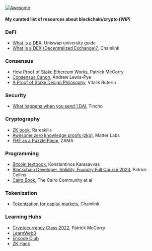 [![Awesome](https://awesome.re/badge-flat2.svg)](https://awesome.re)
#### My curated list of resources about blockchain/crypto *(WIP)*

### DeFi
- [What is a DEX](https://uniswap.university/guides/view/what-is-a-dex-uniswap/0), Uniswap university guide
- [What Is a DEX (Decentralized Exchange)?](https://chain.link/education-hub/what-is-decentralized-exchange-dex), Chainlink

### Consensus
- [How Proof of Stake Ethereum Works](https://www.cryptofrens.info/p/how-proof-of-stake-ethereum-works?utm_campaign=post&utm_medium=web), Patrick McCorry
- [Consensus Canon](https://a16zcrypto.com/posts/article/consensus-canon/), Andrew Lewis-Pye
- [A Proof of Stake Design Philosophy](https://medium.com/@VitalikButerin/a-proof-of-stake-design-philosophy-506585978d51), Vitalik Buterin

### Security
- [What happens when you send 1 DAI](https://www.notonlyowner.com/learn/what-happens-when-you-send-one-dai), Tincho

  
### Cryptography
- [ZK book](https://www.rareskills.io/zk-book), Rareskills
- [Awesome zero knowledge proofs (zkp)](https://github.com/matter-labs/awesome-zero-knowledge-proofs), Matter Labs
- [FHE as a Puzzle Piece](https://www.zama.ai/post/fhe-as-a-puzzle-piece), ZAMA

### Programming
- [Bitcoin textbook](https://kkarasavvas.com/assets/bitcoin-textbook.pdf), Konstantinos Karasavvas
- [Blockchain Developer, Solidity, Foundry Full Course 2023](https://www.youtube.com/playlist?list=PL4Rj_WH6yLgWe7TxankiqkrkVKXIwOP42), Patrick Collins
- [Cairo Book](https://book.cairo-lang.org/), The Cairo Community et al

### Tokenization
- [Tokenization for capital markets](https://blog.chain.link/tokenization-for-capital-markets/), Chainlink

### Learning Hubs
- [Cryptocurrency Class 2022](https://pisa.watch/), Patrick McCorry
- [LearnWeb3](https://learnweb3.io/)
- [Encode Club](https://www.encode.club/)
- [ZK Hack](https://zkhack.dev/)

